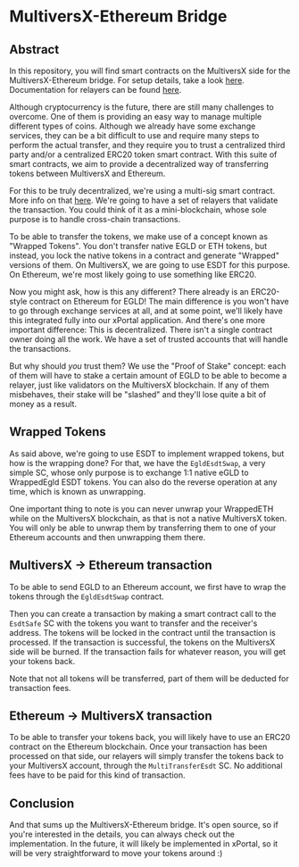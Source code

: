 # MultiversX-Ethereum Bridge

## Abstract
In this repository, you will find smart contracts on the MultiversX side for the MultiversX-Ethereum bridge. For setup details, take a look [here](docs/setup.md). Documentation for relayers can be found [here](docs/relayer.md).  

Although cryptocurrency is the future, there are still many challenges to overcome. One of them is providing an easy way to manage multiple different types of coins. Although we already have some exchange services, they can be a bit difficult to use and require many steps to perform the actual transfer, and they require you to trust a centralized third party and/or a centralized ERC20 token smart contract. With this suite of smart contracts, we aim to provide a decentralized way of transferring tokens between MultiversX and Ethereum.  

For this to be truly decentralized, we're using a multi-sig smart contract. More info on that [here](https://github.com/multiversx/mx-sdk-rs/blob/master/contracts/examples/multisig/README.md).  We're going to have a set of relayers that validate the transaction. You could think of it as a mini-blockchain, whose sole purpose is to handle cross-chain transactions.  

To be able to transfer the tokens, we make use of a concept known as "Wrapped Tokens". You don't transfer native EGLD or ETH tokens, but instead, you lock the native tokens in a contract and generate "Wrapped" versions of them. On MultiversX, we are going to use ESDT for this purpose. On Ethereum, we're most likely going to use something like ERC20.  

Now you might ask, how is this any different? There already is an ERC20-style contract on Ethereum for EGLD! The main difference is you won't have to go through exchange services at all, and at some point, we'll likely have this integrated fully into our xPortal application. And there's one more important difference: This is decentralized. There isn't a single contract owner doing all the work.  We have a set of trusted accounts that will handle the transactions.  

But why should _you_ trust them? We use the "Proof of Stake" concept: each of them will have to stake a certain amount of EGLD to be able to become a relayer, just like validators on the MultiversX blockchain. If any of them misbehaves, their stake will be "slashed" and they'll lose quite a bit of money as a result.

## Wrapped Tokens

As said above, we're going to use ESDT to implement wrapped tokens, but how is the wrapping done? For that, we have the `EgldEsdtSwap`, a very simple SC, whose only purpose is to exchange 1:1 native eGLD to WrappedEgld ESDT tokens. You can also do the reverse operation at any time, which is known as unwrapping.  

One important thing to note is you can never unwrap your WrappedETH while on the MultiversX blockchain, as that is not a native MultiversX token. You will only be able to unwrap them by transferring them to one of your Ethereum accounts and then unwrapping them there.  


## MultiversX -> Ethereum transaction

To be able to send EGLD to an Ethereum account, we first have to wrap the tokens through the `EgldEsdtSwap` contract.   

Then you can create a transaction by making a smart contract call to the `EsdtSafe` SC with the tokens you want to transfer and the receiver's address. The tokens will be locked in the contract until the transaction is processed. If the transaction is successful, the tokens on the MultiversX side will be burned. If the transaction fails for whatever reason, you will get your tokens back.  

Note that not all tokens will be transferred, part of them will be deducted for transaction fees.  

## Ethereum -> MultiversX transaction

To be able to transfer your tokens back, you will likely have to use an ERC20 contract on the Ethereum blockchain. Once your transaction has been processed on that side, our relayers will simply transfer the tokens back to your MultiversX account, through the `MultiTransferEsdt` SC. No additional fees have to be paid for this kind of transaction.  

## Conclusion

And that sums up the MultiversX-Ethereum bridge. It's open source, so if you're interested in the details, you can always check out the implementation. In the future, it will likely be implemented in xPortal, so it will be very straightforward to move your tokens around :)

